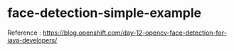 # face-detection-simple-example
Reference : https://blog.openshift.com/day-12-opencv-face-detection-for-java-developers/
